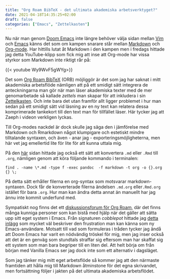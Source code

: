 ```yaml
---
title: "Org Roam BibTeX - det ultimata akademiska arbetsverktyget?"
date: 2021-04-18T14:35:25+02:00
draft: false
categories: ["Emacs", "Zettelkasten"]
---
```


Nu när man genom [Doom Emacs](https://archive.fo/6YEPi) inte längre behöver välja sidan mellan [Vim](https://www.vim.org/) och [Emacs](https://www.gnu.org/software/emacs/) känns det som om kampen snarare står mellan [Markdown](https://en.wikipedia.org/wiki/Markdown) och [Org-mode](https://en.wikipedia.org/wiki/Org-mode). Har hittills lutat åt Markdown i den kampen men i fredags hittade jag detta YouTube-klipp som fick mig att inse att Org-mode har vissa styrkor som Markdown inte riktigt rår på:

{{< youtube Wy9WvF5gWYg>}}

Det som [Org Roam BibTeX](https://github.com/org-roam/org-roam-bibtex) (ORB) möjliggör är det som jag har saknat i mitt akademiska arbetsflöde nämligen att på ett smidigt sätt integrera de anteckningarna man gör när man läser akademiska texter med de mer genomarbetade så kallade *zettels* man skapar för att inkludera i sin [Zettelkasten](https://en.wikipedia.org/wiki/Zettelkasten). Och inte bara det utan framför allt ligger problemet i hur man sedan på ett smidigt sätt vid läsning av en ny text kan relatera dessa komprimerade tankekort till den text man för tillfället läser. Här tycker jag att Zaeph i videon verkligen lyckas.

Till Org-modes nackdel är dock skulle jag säga den i jämförelse med Markdown och Rmarkdown något klumpigare och estetiskt mindre tilltalande syntaxen, och även - anar jag - exporteringsmöjligheterna, men här vet jag emellertid lite för lite för att kunna uttala mig.

På den [här](https://archive.fo/PWvJm) sidan hittade jag också ett sätt att konvertera `.md` eller `.Rmd` till `.org`, nämligen genom att köra följande kommando i terminalen:

```find . -name \*.md -type f -exec pandoc  -f markdown -t org -o {}.org {} \;```

På detta sätt erhåller filerna en org-syntax som motsvarar markdown-syntaxen. Dock får de konverterade filerna ändelsen `.md.org` eller`.Rmd.org` istället för bara `.org`. Hur man kan ändra detta annat än manuellt har jag ännu inte kommit underfund med.

Sympatiskt nog finns det ett [diskussionsforum för Org Roam](https://archive.fo/DyfgT), där det finns många kunniga personer som kan bistå med hjälp när det gäller att sätta upp sitt eget system i Emacs. Från signaturen *cobblepot* hittade jag [detta inlägg](https://archive.fo/RHldi) som mycket väl beskriver den frustration man kan känna som ny Emacs-användare. Motsatt till vad som formuleras i tråden tycker jag ändå att Doom Emacs har varit en nödvändig tröskel för mig, men jag inser också att det är en genväg som stundtals straffar sig eftersom man har skaffat sig ett system som man bara begriper till en liten del. Att helt börja om från början med Vanilla Emacs ser jag dock inte som ett alternativ i dagsläget. 

Som jag tänker mig mitt eget arbetsflöde så kommer jag att den närmaste framtiden att hålla mig till Markdown åtminstone för det egna skrivandet, men fortsättning följer i jakten på det ultimata akademiska arbetsflödet. 
